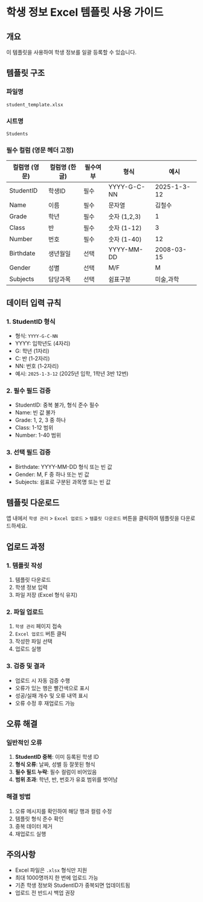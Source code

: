 # 학생 정보 Excel 템플릿 사용 가이드

## 개요
이 템플릿을 사용하여 학생 정보를 일괄 등록할 수 있습니다.

## 템플릿 구조

### 파일명
`student_template.xlsx`

### 시트명
`Students`

### 필수 컬럼 (영문 헤더 고정)

| 컬럼명 (영문) | 컬럼명 (한글) | 필수여부 | 형식 | 예시 |
|-------------|-------------|---------|------|------|
| StudentID | 학생ID | 필수 | YYYY-G-C-NN | 2025-1-3-12 |
| Name | 이름 | 필수 | 문자열 | 김철수 |
| Grade | 학년 | 필수 | 숫자 (1,2,3) | 1 |
| Class | 반 | 필수 | 숫자 (1-12) | 3 |
| Number | 번호 | 필수 | 숫자 (1-40) | 12 |
| Birthdate | 생년월일 | 선택 | YYYY-MM-DD | 2008-03-15 |
| Gender | 성별 | 선택 | M/F | M |
| Subjects | 담당과목 | 선택 | 쉼표구분 | 미술,과학 |

## 데이터 입력 규칙

### 1. StudentID 형식
- 형식: `YYYY-G-C-NN`
- YYYY: 입학년도 (4자리)
- G: 학년 (1자리)
- C: 반 (1-2자리)
- NN: 번호 (1-2자리)
- 예시: `2025-1-3-12` (2025년 입학, 1학년 3반 12번)

### 2. 필수 필드 검증
- StudentID: 중복 불가, 형식 준수 필수
- Name: 빈 값 불가
- Grade: 1, 2, 3 중 하나
- Class: 1-12 범위
- Number: 1-40 범위

### 3. 선택 필드 검증
- Birthdate: YYYY-MM-DD 형식 또는 빈 값
- Gender: M, F 중 하나 또는 빈 값
- Subjects: 쉼표로 구분된 과목명 또는 빈 값

## 템플릿 다운로드
앱 내에서 `학생 관리` > `Excel 업로드` > `템플릿 다운로드` 버튼을 클릭하여 템플릿을 다운로드하세요.

## 업로드 과정

### 1. 템플릿 작성
1. 템플릿 다운로드
2. 학생 정보 입력
3. 파일 저장 (Excel 형식 유지)

### 2. 파일 업로드
1. `학생 관리` 페이지 접속
2. `Excel 업로드` 버튼 클릭
3. 작성한 파일 선택
4. 업로드 실행

### 3. 검증 및 결과
- 업로드 시 자동 검증 수행
- 오류가 있는 행은 빨간색으로 표시
- 성공/실패 개수 및 오류 내역 표시
- 오류 수정 후 재업로드 가능

## 오류 해결

### 일반적인 오류
1. **StudentID 중복**: 이미 등록된 학생 ID
2. **형식 오류**: 날짜, 성별 등 잘못된 형식
3. **필수 필드 누락**: 필수 컬럼이 비어있음
4. **범위 초과**: 학년, 반, 번호가 유효 범위를 벗어남

### 해결 방법
1. 오류 메시지를 확인하여 해당 행과 컬럼 수정
2. 템플릿 형식 준수 확인
3. 중복 데이터 제거
4. 재업로드 실행

## 주의사항
- Excel 파일은 `.xlsx` 형식만 지원
- 최대 1000명까지 한 번에 업로드 가능
- 기존 학생 정보와 StudentID가 중복되면 업데이트됨
- 업로드 전 반드시 백업 권장 